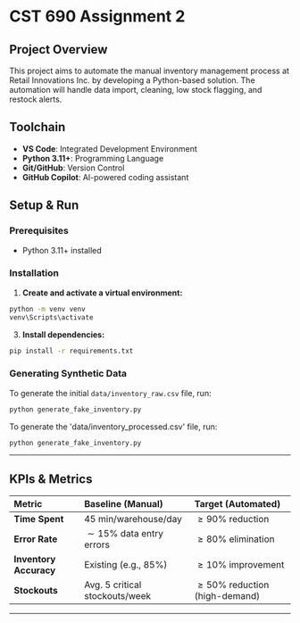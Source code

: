 # CST 690 Assignment 2

## Project Overview

This project aims to automate the manual inventory management process at Retail Innovations Inc. by developing a Python-based solution. The automation will handle data import, cleaning, low stock flagging, and restock alerts.

## Toolchain

* **VS Code**: Integrated Development Environment
* **Python 3.11+**: Programming Language
* **Git/GitHub**: Version Control
* **GitHub Copilot**: AI-powered coding assistant

## Setup & Run

### Prerequisites

* Python 3.11+ installed

### Installation

1.    **Create and activate a virtual environment:**
```bash
python -m venv venv
venv\Scripts\activate
 ```

3.  **Install dependencies:**
    
```bash
pip install -r requirements.txt
```

### Generating Synthetic Data

To generate the initial `data/inventory_raw.csv` file, run:

```bash
python generate_fake_inventory.py
```

To generate the 'data/inventory_processed.csv' file, run:

```bash
python generate_fake_inventory.py
```

---

## KPIs & Metrics

| Metric              | Baseline (Manual)              | Target (Automated)                 |
| :------------------ | :----------------------------- | :--------------------------------- |
| **Time Spent** | 45 min/warehouse/day           | $\geq 90\%$ reduction              |
| **Error Rate** | $\sim 15\%$ data entry errors | $\geq 80\%$ elimination            |
| **Inventory Accuracy** | Existing (e.g., 85%)          | $\geq 10\%$ improvement            |
| **Stockouts** | Avg. 5 critical stockouts/week | $\geq 50\%$ reduction (high-demand)|

---